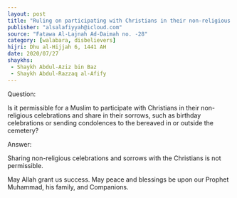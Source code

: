 ```yaml
---
layout: post
title: "Ruling on participating with Christians in their non-religious celebrations"
publisher: "alsalafiyyah@icloud.com"
source: "Fatawa Al-Lajnah Ad-Daimah no. -28"
category: [walabara, disbelievers]
hijri: Dhu al-Hijjah 6, 1441 AH
date: 2020/07/27
shaykhs: 
 - Shaykh Abdul-Aziz bin Baz
 - Shaykh Abdul-Razzaq al-Afify
---
```


Question: 

Is it permissible for a Muslim to participate with Christians in their non-religious celebrations and share in their sorrows, such as birthday celebrations or sending condolences to the bereaved in or outside the cemetery?

Answer:

Sharing non-religious celebrations and sorrows with the Christians is not permissible.

May Allah grant us success. May peace and blessings be upon our Prophet Muhammad, his family, and Companions.
